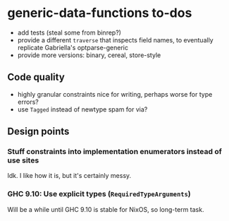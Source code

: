 # generic-data-functions to-dos
  * add tests (steal some from binrep?)
  * provide a different `traverse` that inspects field names, to eventually
    replicate Gabriella's optparse-generic
  * provide more versions: binary, cereal, store-style

## Code quality
  * highly granular constraints nice for writing, perhaps worse for type errors?
  * use `Tagged` instead of newtype spam for via?

## Design points
### Stuff constraints into implementation enumerators instead of use sites
Idk. I like how it is, but it's certainly messy.

### GHC 9.10: Use explicit types (`RequiredTypeArguments`)
Will be a while until GHC 9.10 is stable for NixOS, so long-term task.
